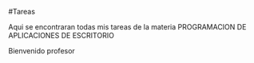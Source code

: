 #Tareas 

Aqui se encontraran todas mis tareas de la materia PROGRAMACION DE APLICACIONES DE ESCRITORIO

Bienvenido profesor 
